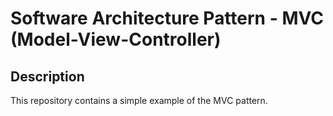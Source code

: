 # Software Architecture Pattern - MVC (Model-View-Controller)

## Description

This repository contains a simple example of the MVC pattern. 